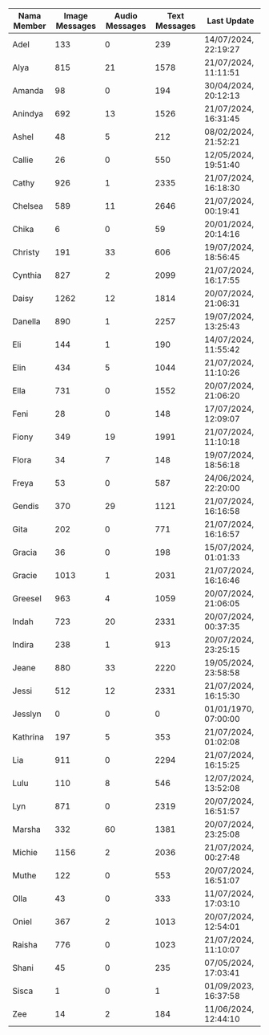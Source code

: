 | Nama Member | Image Messages | Audio Messages | Text Messages | Last Update |
| ------ | -------------- | -------------- | ------------- | ------------ |
| Adel | 133 | 0 | 239 | 14/07/2024, 22:19:27 |
| Alya | 815 | 21 | 1578 | 21/07/2024, 11:11:51 |
| Amanda | 98 | 0 | 194 | 30/04/2024, 20:12:13 |
| Anindya | 692 | 13 | 1526 | 21/07/2024, 16:31:45 |
| Ashel | 48 | 5 | 212 | 08/02/2024, 21:52:21 |
| Callie | 26 | 0 | 550 | 12/05/2024, 19:51:40 |
| Cathy | 926 | 1 | 2335 | 21/07/2024, 16:18:30 |
| Chelsea | 589 | 11 | 2646 | 21/07/2024, 00:19:41 |
| Chika | 6 | 0 | 59 | 20/01/2024, 20:14:16 |
| Christy | 191 | 33 | 606 | 19/07/2024, 18:56:45 |
| Cynthia | 827 | 2 | 2099 | 21/07/2024, 16:17:55 |
| Daisy | 1262 | 12 | 1814 | 20/07/2024, 21:06:31 |
| Danella | 890 | 1 | 2257 | 19/07/2024, 13:25:43 |
| Eli | 144 | 1 | 190 | 14/07/2024, 11:55:42 |
| Elin | 434 | 5 | 1044 | 21/07/2024, 11:10:26 |
| Ella | 731 | 0 | 1552 | 20/07/2024, 21:06:20 |
| Feni | 28 | 0 | 148 | 17/07/2024, 12:09:07 |
| Fiony | 349 | 19 | 1991 | 21/07/2024, 11:10:18 |
| Flora | 34 | 7 | 148 | 19/07/2024, 18:56:18 |
| Freya | 53 | 0 | 587 | 24/06/2024, 22:20:00 |
| Gendis | 370 | 29 | 1121 | 21/07/2024, 16:16:58 |
| Gita | 202 | 0 | 771 | 21/07/2024, 16:16:57 |
| Gracia | 36 | 0 | 198 | 15/07/2024, 01:01:33 |
| Gracie | 1013 | 1 | 2031 | 21/07/2024, 16:16:46 |
| Greesel | 963 | 4 | 1059 | 20/07/2024, 21:06:05 |
| Indah | 723 | 20 | 2331 | 20/07/2024, 00:37:35 |
| Indira | 238 | 1 | 913 | 20/07/2024, 23:25:15 |
| Jeane | 880 | 33 | 2220 | 19/05/2024, 23:58:58 |
| Jessi | 512 | 12 | 2331 | 21/07/2024, 16:15:30 |
| Jesslyn | 0 | 0 | 0 | 01/01/1970, 07:00:00 |
| Kathrina | 197 | 5 | 353 | 21/07/2024, 01:02:08 |
| Lia | 911 | 0 | 2294 | 21/07/2024, 16:15:25 |
| Lulu | 110 | 8 | 546 | 12/07/2024, 13:52:08 |
| Lyn | 871 | 0 | 2319 | 20/07/2024, 16:51:57 |
| Marsha | 332 | 60 | 1381 | 20/07/2024, 23:25:08 |
| Michie | 1156 | 2 | 2036 | 21/07/2024, 00:27:48 |
| Muthe | 122 | 0 | 553 | 20/07/2024, 16:51:07 |
| Olla | 43 | 0 | 333 | 11/07/2024, 17:03:10 |
| Oniel | 367 | 2 | 1013 | 20/07/2024, 12:54:01 |
| Raisha | 776 | 0 | 1023 | 21/07/2024, 11:10:07 |
| Shani | 45 | 0 | 235 | 07/05/2024, 17:03:41 |
| Sisca | 1 | 0 | 1 | 01/09/2023, 16:37:58 |
| Zee | 14 | 2 | 184 | 11/06/2024, 12:44:10 |
